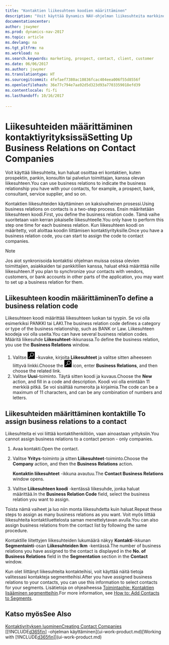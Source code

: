 ```yaml
---
title: "Kontaktien liikesuhteen koodien määrittäminen"
description: "Voit käyttää Dynamics NAV-ohjelman liikesuhteita markkinoinnissa. Niiden avulla voit ilmaista, minkälainen liikesuhde sinulla on prospektien ja asiakkaiden kanssa. Kyse voi olla esimerkiksi pankista tai palvelun toimittajasta."
documentationcenter: 
author: jswymer
ms.prod: dynamics-nav-2017
ms.topic: article
ms.devlang: na
ms.tgt_pltfrm: na
ms.workload: na
ms.search.keywords: marketing, prospect, contact, client, customer
ms.date: 06/06/2017
ms.author: jswymer
ms.translationtype: HT
ms.sourcegitcommit: 4fefaef7380ac10836fcac404eea006f55d8556f
ms.openlocfilehash: 36e77c794e7aa92d5d323d93a7703359018efd39
ms.contentlocale: fi-fi
ms.lasthandoff: 10/16/2017

---
```

# <a name="setting-up-business-relations-on-contact-companies"></a><span data-ttu-id="76ef4-103">Liikesuhteiden määrittäminen kontaktiyrityksissä</span><span class="sxs-lookup"><span data-stu-id="76ef4-103">Setting Up Business Relations on Contact Companies</span></span>
<span data-ttu-id="76ef4-104">Voit käyttää liikesuhteita, kun haluat osoittaa eri kontaktien, kuten prospektin, pankin, konsultin tai palvelun toimittajan, kanssa olevan liikesuhteen.</span><span class="sxs-lookup"><span data-stu-id="76ef4-104">You can use business relations to indicate the business relationship you have with your contacts, for example, a prospect, bank, consultant, service supplier, and so on.</span></span>

<span data-ttu-id="76ef4-105">Kontaktien liikesuhteiden käyttäminen on kaksivaiheinen prosessi.</span><span class="sxs-lookup"><span data-stu-id="76ef4-105">Using business relations on contacts is a two-step process.</span></span> <span data-ttu-id="76ef4-106">Ensin määritetään liikesuhteen koodi.</span><span class="sxs-lookup"><span data-stu-id="76ef4-106">First, you define the business relation code.</span></span> <span data-ttu-id="76ef4-107">Tämä vaihe suoritetaan vain kerran jokaiselle liikesuhteelle.</span><span class="sxs-lookup"><span data-stu-id="76ef4-107">You only have to perform this step one time for each business relation.</span></span> <span data-ttu-id="76ef4-108">Kun liikesuhteen koodi on määritetty, voit aloittaa koodin liittämisen kontaktiyrityksille.</span><span class="sxs-lookup"><span data-stu-id="76ef4-108">Once you have a business relation code, you can start to assign the code to contact companies.</span></span>

> [!NOTE]  
>   <span data-ttu-id="76ef4-109">Jos aiot synkronisoida kontaktisi ohjelman muissa osissa olevien toimittajien, asiakkaiden tai pankkitilien kanssa, haluat ehkä määrittää niille liikesuhteen.</span><span class="sxs-lookup"><span data-stu-id="76ef4-109">If you plan to synchronize your contacts with vendors, customers, or bank accounts in other parts of the application, you may want to set up a business relation for them.</span></span>

## <a name="to-define-a-business-relation-code"></a><span data-ttu-id="76ef4-110">Liikesuhteen koodin määrittäminen</span><span class="sxs-lookup"><span data-stu-id="76ef4-110">To define a business relation code</span></span>
<span data-ttu-id="76ef4-111">Liikesuhteen koodi määrittää liikesuhteen luokan tai tyypin. Se voi olla esimerkiksi PANKKI tai LAKI.</span><span class="sxs-lookup"><span data-stu-id="76ef4-111">The business relation code defines a category or type of the business relationship, such as BANK or Law.</span></span> <span data-ttu-id="76ef4-112">Liikesuhteen koodeja voi olla useita.</span><span class="sxs-lookup"><span data-stu-id="76ef4-112">You can have several business relation codes.</span></span> <span data-ttu-id="76ef4-113">Määritä liikesuhde **Liikesuhteet**-ikkunassa.</span><span class="sxs-lookup"><span data-stu-id="76ef4-113">To define the business relation, you use the **Business Relations** window.</span></span>

1. <span data-ttu-id="76ef4-114">Valitse ![Etsi sivu tai raportti](media/ui-search/search_small.png "Etsi sivu tai raportti -kuvake") -kuvake, kirjoita **Liikesuhteet** ja valitse sitten aiheeseen liittyvä linkki.</span><span class="sxs-lookup"><span data-stu-id="76ef4-114">Choose the ![Search for Page or Report](media/ui-search/search_small.png "Search for Page or Report icon") icon, enter **Business Relations**, and then choose the related link.</span></span>
2. <span data-ttu-id="76ef4-115">Valitse **Uusi**-toiminto. Täytä sitten koodi ja kuvaus.</span><span class="sxs-lookup"><span data-stu-id="76ef4-115">Choose the **New** action, and fill in a code and description.</span></span> <span data-ttu-id="76ef4-116">Koodi voi olla enintään 11 merkkiä pitkä. Se voi sisältää numeroita ja kirjaimia.</span><span class="sxs-lookup"><span data-stu-id="76ef4-116">The code can be a maximum of 11 characters, and can be any combination of numbers and letters.</span></span>

## <span data-ttu-id="76ef4-117"><a name="AssignBusRelContact"></a> Liikesuhteiden määrittäminen kontaktille</span><span class="sxs-lookup"><span data-stu-id="76ef4-117"><a name="AssignBusRelContact"></a> To assign business relations to a contact</span></span>
<span data-ttu-id="76ef4-118">Liikesuhteita ei voi liittää kontaktihenkilöön, vaan ainoastaan yrityksiin.</span><span class="sxs-lookup"><span data-stu-id="76ef4-118">You cannot assign business relations to a contact person - only companies.</span></span>

1. <span data-ttu-id="76ef4-119">Avaa kontakti.</span><span class="sxs-lookup"><span data-stu-id="76ef4-119">Open the contact.</span></span>
2. <span data-ttu-id="76ef4-120">Valitse **Yritys**-toiminto ja sitten **Liikesuhteet**-toiminto.</span><span class="sxs-lookup"><span data-stu-id="76ef4-120">Choose the **Company** action, and then the **Business Relations** action.</span></span>

    <span data-ttu-id="76ef4-121">**Kontaktin liikesuhteet** -ikkuna avautuu.</span><span class="sxs-lookup"><span data-stu-id="76ef4-121">The **Contact Business Relations** window opens.</span></span>
3. <span data-ttu-id="76ef4-122">Valitse **Liikesuhteen koodi** -kentässä liikesuhde, jonka haluat määrittää.</span><span class="sxs-lookup"><span data-stu-id="76ef4-122">In the **Business Relation Code** field, select the business relation you want to assign.</span></span>

<span data-ttu-id="76ef4-123">Toista nämä vaiheet ja luo niin monta liikesuhdetta kuin haluat.</span><span class="sxs-lookup"><span data-stu-id="76ef4-123">Repeat these steps to assign as many business relations as you want.</span></span> <span data-ttu-id="76ef4-124">Voit myös liittää liikesuhteita kontaktiluettelosta saman menettelytavan avulla.</span><span class="sxs-lookup"><span data-stu-id="76ef4-124">You can also assign business relations from the contact list by following the same procedure.</span></span>

<span data-ttu-id="76ef4-125">Kontaktille liitettyjen liikesuhteiden lukumäärä näkyy **Kontakti**-ikkunan **Segmentointi**-osan **Liikesuhteiden lkm** -kentässä.</span><span class="sxs-lookup"><span data-stu-id="76ef4-125">The number of business relations you have assigned to the contact is displayed in the **No. of Business Relations** field in the **Segmentation** section in the **Contact** window.</span></span>

<span data-ttu-id="76ef4-126">Kun olet liittänyt liikesuhteita kontakteihisi, voit käyttää näitä tietoja valitessasi kontakteja segmentteihisi.</span><span class="sxs-lookup"><span data-stu-id="76ef4-126">After you have assigned business relations to your contacts, you can use this information to select contacts for your segments.</span></span> <span data-ttu-id="76ef4-127">Lisätietoja on ohjeaiheessa [Toimintaohje: Kontaktien lisääminen segmentteihin](marketing-add-contact-segment.md).</span><span class="sxs-lookup"><span data-stu-id="76ef4-127">For more information, see [How to: Add Contacts to Segments](marketing-add-contact-segment.md).</span></span>

## <a name="see-also"></a><span data-ttu-id="76ef4-128">Katso myös</span><span class="sxs-lookup"><span data-stu-id="76ef4-128">See Also</span></span>
[<span data-ttu-id="76ef4-129">Kontaktiyrityksen luominen</span><span class="sxs-lookup"><span data-stu-id="76ef4-129">Creating Contact Companies</span></span>](marketing-create-contact-companies.md)  
<span data-ttu-id="76ef4-130">[[!INCLUDE[d365fin](includes/d365fin_md.md)] -ohjelman käyttäminen](ui-work-product.md)</span><span class="sxs-lookup"><span data-stu-id="76ef4-130">[Working with [!INCLUDE[d365fin](includes/d365fin_md.md)]](ui-work-product.md)</span></span>

